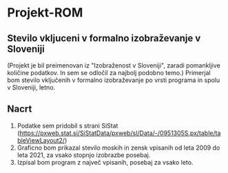 # Projekt-ROM
## Stevilo vkljuceni v formalno izobraževanje v Sloveniji
(Projekt je bil preimenovan iz "Izobraženost v Sloveniji", zaradi pomankljive količine podatkov. In sem se odločil za najbolj podobno temo.)
Primerjal bom stevilo vključenih v formalno izobraževanje po vrsti programa in spolu v Sloveniji, letno.
## Nacrt
1. Podatke sem pridobil s strani SiStat (https://pxweb.stat.si/SiStatData/pxweb/sl/Data/-/0951305S.px/table/tableViewLayout2/)
2. Graficno bom prikazal stevilo moskih in zensk vpisanih od leta 2009 do leta 2021, za vsako stopnjo izobrazbe posebaj.
3. Izpisal bom program z največ vpisanih, posebaj za vsako leto.
